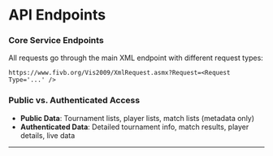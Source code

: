 # API Endpoints

### Core Service Endpoints

All requests go through the main XML endpoint with different request types:

```
https://www.fivb.org/Vis2009/XmlRequest.asmx?Request=<Request Type='...' />
```

### Public vs. Authenticated Access

- **Public Data**: Tournament lists, player lists, match lists (metadata only)
- **Authenticated Data**: Detailed tournament info, match results, player details, live data

---

